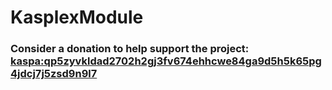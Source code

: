 # KasplexModule

### Consider a donation to help support the project: [kaspa:qp5zyvkldad2702h2gj3fv674ehhcwe84ga9d5h5k65pg4jdcj7j5zsd9n9l7](https://www.kas.fyi/address/kaspa:qp5zyvkldad2702h2gj3fv674ehhcwe84ga9d5h5k65pg4jdcj7j5zsd9n9l7)
